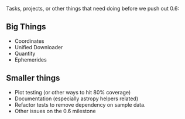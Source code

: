 Tasks, projects, or other things that need doing before we push out 0.6:

## Big Things

* Coordinates
* Unified Downloader
* Quantity
* Ephemerides

## Smaller things

* Plot testing (or other ways to hit 80% coverage)
* Documentation (especially astropy helpers related)
* Refactor tests to remove dependency on sample data.
* Other issues on the 0.6 milestone